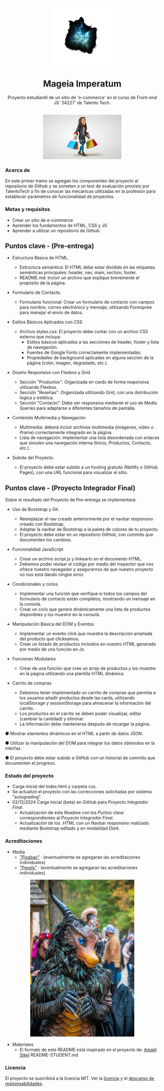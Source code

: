 <div align="center"><img src="imgs\logoMageiaT.gif"></div>
<h1 align="center">Mageia Imperatum</h1>
<p align="center">Proyecto estudiantil de un sitio de 'e-commerce' en el curso de Front-end JS '24227' de Talento Tech.</p>
<br/>
<div align="center"><img src="imgs\cartoon-1688_256_julientromeur.gif"></img></div>
<h3>Acerca de</h3>
En este primer tramo se agregan los componentes del proyecto al repositorio de Github y se someten a un test de evaluación provisto por TalentoTech a fin de conocer las mecánicas utilizadas en la profesión para establecer parámetros de funcionalidad de proyectos.

<h3>Metas y requisitos</h3>

- Crear un sitio de e-commerce
- Aprender los fundamentos de HTML, CSS y JS
- Aprender a utilizar un repositorio de Github

<h2>Puntos clave - (Pre-entrega)</h2>

- Estructura Básica de HTML.
    - Estructura semántica: El HTML debe estar dividido en las etiquetas semánticas principales: header, nav, main, section, footer.
    - README.md: Incluir un archivo que explique brevemente el propósito de la página.

-  Formulario de Contacto.
    - Formulario funcional: Crear un formulario de contacto con campos para nombre, correo electrónico y mensaje, utilizando Formspree para manejar el envío de datos.

- Estilos Básicos Aplicados con CSS
    - Archivo styles.css: El proyecto debe contar con un archivo CSS externo que incluya:
        - Estilos básicos aplicados a las secciones de header, footer y lista de navegación.
        - Fuentes de Google Fonts correctamente implementadas.
        - Propiedades de background aplicadas en alguna sección de la página (color, imagen, degradado, etc.).

- Diseño Responsivo con Flexbox y Grid
    - Sección "Productos": Organizada en cards de forma responsiva utilizando Flexbox.
    - Sección "Reseñas": Organizada utilizando Grid, con una distribución lógica y estética.
    - Sección "Contacto": Debe ser responsiva mediante el uso de Media Queries para adaptarse a diferentes tamaños de pantalla.

-  Contenido Multimedia y Navegación
    - Multimedia: deberá incluir archivos multimedia (imágenes, video o iframe) correctamente integrado en la página.
    - Lista de navegación: Implementar una lista desordenada con enlaces que simulen una navegación interna (Inicio, Productos, Contacto, etc.).

- Subida del Proyecto.
    - El proyecto debe estar subido a un hosting gratuito
(Netlify o GitHub Pages), con una URL funcional
para visualizar el sitio.

<h2>Puntos clave - (Proyecto Integrador Final)</h2>

Sobre el resultado del Proyecto de Pre-entrega se implementará:

- Uso de Bootstrap y Git
  - Reemplazar el nav creado anteriormente por el
navbar responsivo creado con Bootstrap.
  - Adaptar la navbar de Bootstrap a la paleta de
colores de tu proyecto.
  - El proyecto debe estar en un repositorio GitHub,
con commits que documenten los cambios.

- Funcionalidad JavaScript
  - Crear un archivo script.js y linkearlo en el documento
HTML.
  - Debemos poder revisar el código por medio del
inspector que nos ofrece nuestro navegador y
asegurarnos de que nuestro proyecto no nos está
dando ningún error.

- Condicionales y ciclos
  - Implementar una función que verifique si todos los
campos del formulario de contacto están
completos, mostrando un mensaje en la consola.
  - Crear un ciclo que genere dinámicamente una
lista de productos disponibles y los muestre en la
consola.

- Manipulación Básica del DOM y Eventos
  - Implementar un evento click que muestra la
descripción ampliada del producto que clickeamos.
  - Crear un listado de productos incluidos en nuestro
HTML generado por medio de una función en Js.

- Funciones Modulares
  - Crear de una función que cree un array de
productos y los muestre en la página utilizando
una plantilla HTML dinámica.

- Carrito de compras
  - Debemos tener implementado un carrito de
compras que permita a los usuarios añadir
productos desde las cards, utilizando localStorage
y sessionStorage para almacenar la información
del carrito.
  - Los productos en el carrito se deben poder
visualizar, editar (cambiar la cantidad) y eliminar.
  - La información debe mantenerse después de
recargar la página.

● Mostrar elementos dinámicos en el HTML a partir de
datos JSON.

● Utilizar la manipulación del DOM para integrar los
datos obtenidos en la interfaz.

● El proyecto debe estar subido a GitHub con un
historial de commits que documenten el progreso.


<h3>Estado del proyecto</h3>

- Carga inicial del Index.html y carpeta css.
- Se actualizó el proyecto con las correcciones solicitadas por sistema "autograding".
- 02/12/2024 Carga inicial (beta) en GitHub para *Proyecto Integrador Final*.
  - Actualización de este Readme con los *Puntos clave* correspondientes al *Proyecto Integrador Final*.
  - Actualización de los .HTML con un Navbar responsivo realizado mediante Bootstrap editado y en modalidad *Dark*.


<h3>Acreditaciones</h3>

- Media
    - <a href="https://pixabay.com/es/" target="_blank">"Pixabay"</a> · (eventualmente se agregaran las acreditaciones individuales)
    - <a href="https://www.pexels.com/es-es/" target="_blank">"Pexels"</a> · (eventualmente se agregaran las acreditaciones individuales)

<div align="center"><img src="imgs\pexels-calvin-wright-2037506675-29140938.jpg"></img></div>

- Materiales
  - El formato de este README está inspirado en el proyecto de: <a href="https://twitter.com/r4dixx" target="_blank">Amaël Sikel</a> README-STUDENT.md

<h3>Licencia</h3>
El proyecto se suscribirá a la licencia MIT. Ver la <a href="LICENCIA.md">licencia</a> y el <a href="LICENSE.DISCLAIMER.md">descargo de responsabilidades</a>.
